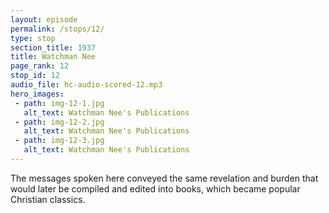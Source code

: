 ```yaml
---
layout: episode
permalink: /stops/12/
type: stop
section_title: 1937
title: Watchman Nee
page_rank: 12
stop_id: 12
audio_file: hc-audio-scored-12.mp3
hero_images:
 - path: img-12-1.jpg
   alt_text: Watchman Nee's Publications
 - path: img-12-2.jpg
   alt_text: Watchman Nee's Publications
 - path: img-12-3.jpg
   alt_text: Watchman Nee's Publications
---
```


The messages spoken here conveyed the same revelation and burden that would later be compiled and edited into books, which became popular Christian classics. 

<!---
title: 倪柝聲

此處所釋放的信息跟之後編輯成書，且成為基督徒中間的經典書籍皆有相同的啟示和負擔。
-->

<!--- TRANSCRIPT
In the conference, Brother Nee spoke on the overcoming life of Christ based on the book of Romans. His messages were similar to those he had delivered at the Overcomer Conference in China and would later deliver in England on his next leg of the journey. These messages were eventually published in the book The Normal Christian Life, considered a 20th-century Christian classic that sold over one million copies world-wide.

Brother Nee stayed for a month during his visit to the Philippines, spending most of his time in the cool city of Baguio, located in the northern mountains of the country. Aside from the conference, he delivered messages on several Lord’s Days, covering a variety of topics. On one Lord’s Day, he spoke about God’s eternal plan based on Genesis 1 and 2. On another, he discussed the topic “In Nothing Be Anxious.” On a third Lord’s Day, Brother Nee spoke about the ground of the church and our testimony. 

One time, in a meeting held by special request, Brother Nee spoke about the outpouring of the Holy Spirit. Following that message, a time was set for Tuesday night at the house of Brother Huang Ho Seng for the saints to practically experience the outpouring of the Holy Spirit. That evening before the meeting, Brother Nee unexpectedly requested Brother Huang to take him to the seaside at Luneta. Surprised, Brother Huang asked, “What? Aren’t you going to lead us through this experience of the outpouring of the Holy Spirit?” Brother Nee replied, “No. I won’t be here. I am going to the seaside. The truth is, if I am present, you will not experience the outpouring of the Holy Spirit. If I am absent, then you will experience the outpouring of the Holy Spirit. I am going to the seaside to pray for you.”

So, following Brother Nee’s request, Brother Huang took him to the seaside. When the time came, about 20 brothers and sisters gathered, singing and praying. Everyone opened their mouths to praise the Lord. The atmosphere was so joyful and exuberant, and their shouts of praise could be heard far and near. Sure enough, the Holy Spirit was outpoured upon them! They prayed and praised until ten o’clock. By that time, Brother Nee had returned, and they excitedly related to him what had happened. Smilingly, Brother Nee motioned with his finger and said, “This is what I have been telling you about.”

From that point on, the different meetings of the church improved tremendously. No longer dead and weak, they became strong and released. Burning in spirit, the brothers and sisters spontaneously formed teams to give out gospel tracts everywhere. They invited or visited people to bring them to salvation. During every gospel meeting, a group would pray on the rooftop to support the one on the podium, stopping only when the meeting was over. Consequently, the number of those being saved increased significantly. 

倪弟兄在特會中是引羅馬書，講基督徒得勝的生活。他的信息內容跟他當時在國內各地開得勝聚會以及之後在英國所講的大同小異。這些信息後來出版為「基督 徒的正常生活」，算是廿世紀全球基督徒所出售書報的經典之作，共售中一萬多本。

倪弟兄訪問菲律濱時待了一個月，大部分時間是住在本國避暑勝地「碧瑤」。除了特會，他也在主日講到不同的主題。在一主日的信息，他根據創世記第一二章，講到神永遠的計劃。另一主日又講「應當一無掛慮」。又一主日講到教會的立場和我們的見證。

在一次特別請求聚會中，倪弟兄說到聖靈的澆灌。之後就定規在一個週二晚上假黃和聲弟兄的家聚會，為要讓聖徒得著聖靈的澆灌。當晚聚會前，倪弟兄卻要求黃弟兄把他帶到 Luneta 海邊去。黃弟兄說，「為甚麼?你不是要帶領我們過聖靈澆灌 的關嗎?」他說，「不，我不在這裏，我要到海邊去。真的，我若在，你們不會被聖靈澆灌，我若不在，你們才會被聖靈澆灌，我到海邊為你們禱告去。」

結果黃弟兄只得依命，把他送到海邊去。時候一到，大約廿位弟兄姊妹聚在一起唱 詩禱告。大家開口讚美主，果然就受聖靈的澆灌。他們在主同在的喜樂中，歡呼讚 美之聲，遠近可聞，禱告讚美，直到十時方才停下來。那時倪弟兄已回來，他們把經過情形告訴他。他聽了笑笑地，用手指頭一點說，「這個」就是我對你們說的 「那個」。

從那時候起，教會各種聚會大大改觀。聚會從死沉軟弱，變為剛強釋放。弟兄姊妹靈裏焚燒，自動自發地分隊成群，四處分發單張，請客探望帶人得救。每於傳福音時，總有一班人在樓蓋頂用禱告扶持站講台的人，直到聚會結束為止，結果得救的人數，時有加增。
-->